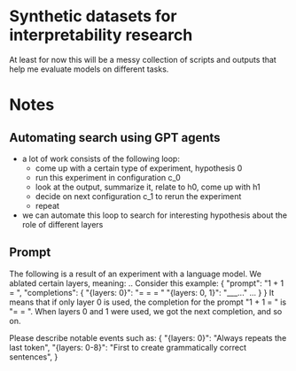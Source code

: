 # Synthetic datasets for interpretability research

At least for now this will be a messy collection of scripts and outputs that help me evaluate models on different tasks.


# Notes

## Automating search using GPT agents
- a lot of work consists of the following loop:
  - come up with a certain type of experiment, hypothesis 0
  - run this experiment in configuration c_0
  - look at the output, summarize it, relate to h0, come up with h1
  - decide on next configuration c_1 to rerun the experiment
  - repeat
- we can automate this loop to search for interesting hypothesis about the role of different layers


## Prompt
The following is a result of an experiment with a language model. We ablated certain layers, meaning: ..
Consider this example:
{
    "prompt": "1 + 1 = ",
    "completions": {
        "{layers: 0}": "= = = "
        "{layers: 0, 1}": "___..."
        ...
    }
}
It means that if only layer 0 is used, the completion for the prompt "1 + 1 = " is "= = ".
When layers 0 and 1 were used, we got the next completion, and so on.

Please describe notable events such as:
{
    "{layers: 0}": "Always repeats the last token",
    "{layers: 0-8}": "First to create grammatically correct sentences",
}